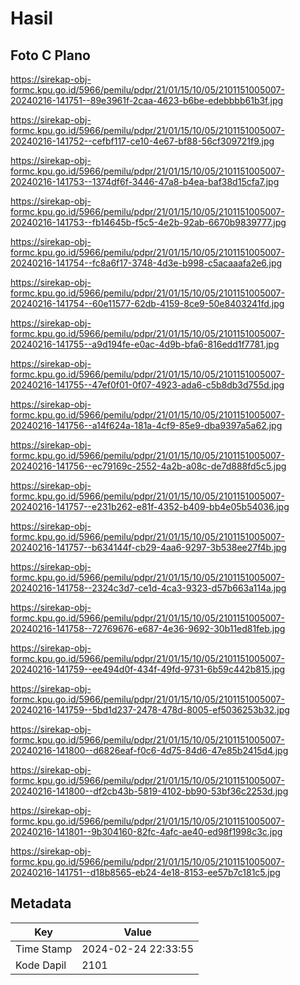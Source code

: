 # Hasil

## Foto C Plano

https://sirekap-obj-formc.kpu.go.id/5966/pemilu/pdpr/21/01/15/10/05/2101151005007-20240216-141751--89e3961f-2caa-4623-b6be-edebbbb61b3f.jpg

https://sirekap-obj-formc.kpu.go.id/5966/pemilu/pdpr/21/01/15/10/05/2101151005007-20240216-141752--cefbf117-ce10-4e67-bf88-56cf309721f9.jpg

https://sirekap-obj-formc.kpu.go.id/5966/pemilu/pdpr/21/01/15/10/05/2101151005007-20240216-141753--1374df6f-3446-47a8-b4ea-baf38d15cfa7.jpg

https://sirekap-obj-formc.kpu.go.id/5966/pemilu/pdpr/21/01/15/10/05/2101151005007-20240216-141753--fb14645b-f5c5-4e2b-92ab-6670b9839777.jpg

https://sirekap-obj-formc.kpu.go.id/5966/pemilu/pdpr/21/01/15/10/05/2101151005007-20240216-141754--fc8a6f17-3748-4d3e-b998-c5acaaafa2e6.jpg

https://sirekap-obj-formc.kpu.go.id/5966/pemilu/pdpr/21/01/15/10/05/2101151005007-20240216-141754--60e11577-62db-4159-8ce9-50e8403241fd.jpg

https://sirekap-obj-formc.kpu.go.id/5966/pemilu/pdpr/21/01/15/10/05/2101151005007-20240216-141755--a9d194fe-e0ac-4d9b-bfa6-816edd1f7781.jpg

https://sirekap-obj-formc.kpu.go.id/5966/pemilu/pdpr/21/01/15/10/05/2101151005007-20240216-141755--47ef0f01-0f07-4923-ada6-c5b8db3d755d.jpg

https://sirekap-obj-formc.kpu.go.id/5966/pemilu/pdpr/21/01/15/10/05/2101151005007-20240216-141756--a14f624a-181a-4cf9-85e9-dba9397a5a62.jpg

https://sirekap-obj-formc.kpu.go.id/5966/pemilu/pdpr/21/01/15/10/05/2101151005007-20240216-141756--ec79169c-2552-4a2b-a08c-de7d888fd5c5.jpg

https://sirekap-obj-formc.kpu.go.id/5966/pemilu/pdpr/21/01/15/10/05/2101151005007-20240216-141757--e231b262-e81f-4352-b409-bb4e05b54036.jpg

https://sirekap-obj-formc.kpu.go.id/5966/pemilu/pdpr/21/01/15/10/05/2101151005007-20240216-141757--b634144f-cb29-4aa6-9297-3b538ee27f4b.jpg

https://sirekap-obj-formc.kpu.go.id/5966/pemilu/pdpr/21/01/15/10/05/2101151005007-20240216-141758--2324c3d7-ce1d-4ca3-9323-d57b663a114a.jpg

https://sirekap-obj-formc.kpu.go.id/5966/pemilu/pdpr/21/01/15/10/05/2101151005007-20240216-141758--72769676-e687-4e36-9692-30b11ed81feb.jpg

https://sirekap-obj-formc.kpu.go.id/5966/pemilu/pdpr/21/01/15/10/05/2101151005007-20240216-141759--ee494d0f-434f-49fd-9731-6b59c442b815.jpg

https://sirekap-obj-formc.kpu.go.id/5966/pemilu/pdpr/21/01/15/10/05/2101151005007-20240216-141759--5bd1d237-2478-478d-8005-ef5036253b32.jpg

https://sirekap-obj-formc.kpu.go.id/5966/pemilu/pdpr/21/01/15/10/05/2101151005007-20240216-141800--d6826eaf-f0c6-4d75-84d6-47e85b2415d4.jpg

https://sirekap-obj-formc.kpu.go.id/5966/pemilu/pdpr/21/01/15/10/05/2101151005007-20240216-141800--df2cb43b-5819-4102-bb90-53bf36c2253d.jpg

https://sirekap-obj-formc.kpu.go.id/5966/pemilu/pdpr/21/01/15/10/05/2101151005007-20240216-141801--9b304160-82fc-4afc-ae40-ed98f1998c3c.jpg

https://sirekap-obj-formc.kpu.go.id/5966/pemilu/pdpr/21/01/15/10/05/2101151005007-20240216-141751--d18b8565-eb24-4e18-8153-ee57b7c181c5.jpg


## Metadata

| Key        | Value               |
| ---------- | ------------------- |
| Time Stamp | 2024-02-24 22:33:55 |
| Kode Dapil | 2101                |



